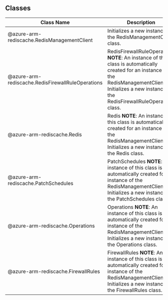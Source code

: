 ## Classes
| Class Name | Description |
|---|---|
| @azure-arm-rediscache.RedisManagementClient |Initializes a new instance of the RedisManagementClient class.|
| @azure-arm-rediscache.RedisFirewallRuleOperations |RedisFirewallRuleOperations __NOTE__: An instance of this class is automatically created for an instance of the RedisManagementClient. Initializes a new instance of the RedisFirewallRuleOperations class.|
| @azure-arm-rediscache.Redis |Redis __NOTE__: An instance of this class is automatically created for an instance of the RedisManagementClient. Initializes a new instance of the Redis class.|
| @azure-arm-rediscache.PatchSchedules |PatchSchedules __NOTE__: An instance of this class is automatically created for an instance of the RedisManagementClient. Initializes a new instance of the PatchSchedules class.|
| @azure-arm-rediscache.Operations |Operations __NOTE__: An instance of this class is automatically created for an instance of the RedisManagementClient. Initializes a new instance of the Operations class.|
| @azure-arm-rediscache.FirewallRules |FirewallRules __NOTE__: An instance of this class is automatically created for an instance of the RedisManagementClient. Initializes a new instance of the FirewallRules class.|
